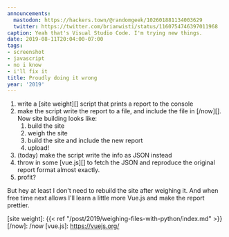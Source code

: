 ```yaml
---
announcements:
  mastodon: https://hackers.town/@randomgeek/102601881134003629
  twitter: https://twitter.com/brianwisti/status/1160754746397011968
caption: Yeah that's Visual Studio Code. I'm trying new things.
date: 2019-08-11T20:04:00-07:00
tags:
- screenshot
- javascript
- no i know
- i'll fix it
title: Proudly doing it wrong
year: '2019'
---
```


1. write a [site weight][] script that prints a report to the console
2. make the script write the report to a file, and include the file in [/now][]. Now site building looks like:
    1. build the site
    2. weigh the site
    3. build the site and include the new report
    4. upload!
3. (today) make the script write the info as JSON instead
4. throw in some [vue.js][] to fetch the JSON and reproduce the original report format almost exactly.
5. profit?

But hey at least I don't need to rebuild the site after weighing it. And when free time next allows I'll learn
a little more Vue.js and make the report prettier.

[site weight]: {{< ref "/post/2019/weighing-files-with-python/index.md" >}}
[/now]: /now
[vue.js]: https://vuejs.org/
